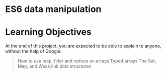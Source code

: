 # ES6 data manipulation

# Learning Objectives
At the end of this project, you are expected to be able to explain to anyone, without the help of Google:

> How to use map, filter and reduce on arrays
> Typed arrays
> The Set, Map, and Weak link data structures